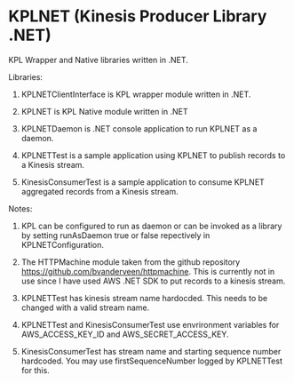 # KPLNET (Kinesis Producer Library .NET)
KPL Wrapper and Native libraries written in .NET.

Libraries:

1. KPLNETClientInterface is KPL wrapper module written in .NET.

2. KPLNET is KPL Native module written in .NET

3. KPLNETDaemon is .NET console application to run KPLNET as a daemon.

4. KPLNETTest is a sample application using KPLNET to publish records to a Kinesis stream.

5. KinesisConsumerTest is a sample application to consume KPLNET aggregated records from a Kinesis stream.

Notes:

1. KPL can be configured to run as daemon or can be invoked as a library by setting runAsDaemon true or false repectively in KPLNETConfiguration.

2. The HTTPMachine module taken from the github repository https://github.com/bvanderveen/httpmachine. This is currently not in use since I have used AWS .NET SDK to put records to a kinesis stream. 

3. KPLNETTest has kinesis stream name hardocded. This needs to be changed with a valid stream name.

4. KPLNETTest and KinesisConsumerTest use envrironment variables for AWS_ACCESS_KEY_ID and AWS_SECRET_ACCESS_KEY.

5. KinesisConsumerTest has stream name and starting sequence number hardcoded. You may use firstSequenceNumber logged by KPLNETTest for this.
